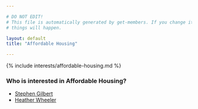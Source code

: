 ```yaml
---

# DO NOT EDIT!
# This file is automatically generated by get-members. If you change it, bad
# things will happen.

layout: default
title: "Affordable Housing"

---
```


{% include interests/affordable-housing.md %}

### Who is interested in Affordable Housing?


* [Stephen Gilbert](../members/stephen-gilbert.html)
* [Heather Wheeler](../members/heather-wheeler.html)
